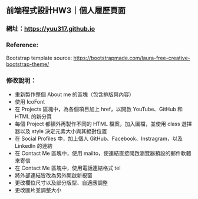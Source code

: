 ## 前端程式設計HW3｜個人履歷頁面
### 網址：https://yuu317.github.io
### Reference:
Bootstrap template source: https://bootstrapmade.com/laura-free-creative-bootstrap-theme/
</br>
### 修改說明：
* 重新製作整個 About me 的區塊（包含排版與內容）
* 使用 IcoFont 
* 在 Projects 區塊中，為各個項目加上 href，以開啟 YouTube、GitHub 和 HTML 的新分頁
* 每個 Project 都額外再製作不同的 HTML 檔案，加入圖檔，並使用 class 選擇器以及 style 決定元素大小與其絕對位置
* 在 Social Profiles 中，加上個人 GitHub、Facebook、Instragram，以及 LinkedIn 的連結
* 在 Contact Me 區塊中，使用 mailto，使連結直接開啟瀏覽器預設的郵件軟體來寄信
* 在 Contact Me 區塊中，使用電話連結格式 tel
* 將外部連結皆改為另外開啟新視窗
* 更改欄位尺寸以及部分版型、自適應調整
* 更改圖片並調整大小
